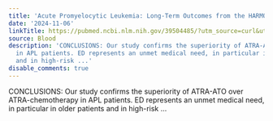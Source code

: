 ```yaml
---
title: 'Acute Promyelocytic Leukemia: Long-Term Outcomes from the HARMONY Project'
date: '2024-11-06'
linkTitle: https://pubmed.ncbi.nlm.nih.gov/39504485/?utm_source=curl&utm_medium=rss&utm_campaign=journals&utm_content=7603509&fc=None&ff=20241106184310&v=2.18.0.post9+e462414
source: Blood
description: 'CONCLUSIONS: Our study confirms the superiority of ATRA-ATO over ATRA-chemotherapy
  in APL patients. ED represents an unmet medical need, in particular in older patients
  and in high-risk ...'
disable_comments: true
---
```

CONCLUSIONS: Our study confirms the superiority of ATRA-ATO over ATRA-chemotherapy in APL patients. ED represents an unmet medical need, in particular in older patients and in high-risk ...